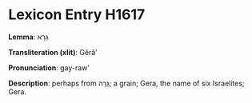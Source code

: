 # Lexicon Entry H1617

**Lemma**: גֵּרָא

**Transliteration (xlit)**: Gêrâʼ

**Pronunciation**: gay-raw'

**Description**:
perhaps from גֵּרָה; a grain; Gera, the name of six Israelites; Gera.
